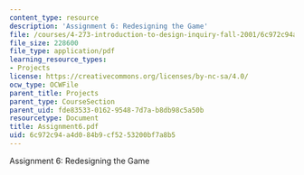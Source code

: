 ```yaml
---
content_type: resource
description: 'Assignment 6: Redesigning the Game'
file: /courses/4-273-introduction-to-design-inquiry-fall-2001/6c972c94a4d084b9cf5253200bf7a8b5_Assignment6.pdf
file_size: 228600
file_type: application/pdf
learning_resource_types:
- Projects
license: https://creativecommons.org/licenses/by-nc-sa/4.0/
ocw_type: OCWFile
parent_title: Projects
parent_type: CourseSection
parent_uid: fde83533-0162-9548-7d7a-b8db98c5a50b
resourcetype: Document
title: Assignment6.pdf
uid: 6c972c94-a4d0-84b9-cf52-53200bf7a8b5
---
```

Assignment 6: Redesigning the Game